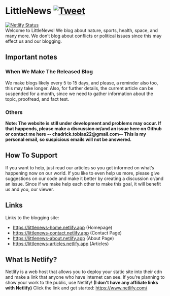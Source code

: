 # LittleNews [![Tweet](https://img.shields.io/twitter/url/http/shields.io.svg?style=social)](https://twitter.com/intent/tweet?text=Get%20over%20170%20free%20design%20blocks%20based%20on%20Bootstrap%204&url=https://froala.com/design-blocks&via=froala&hashtags=bootstrap,design,templates,blocks,developers)
[![Netlify Status](https://api.netlify.com/api/v1/badges/a82ea4bc-a3a0-41bc-94d9-858d032d3ef7/deploy-status)](https://app.netlify.com/sites/littlenews-contact/deploys)
<br />
Welcome to LittleNews! We blog about nature, sports, health, space, and many more. We don’t blog about conflicts or political issues since this may effect us and our blogging.
## Important notes
### When We Make The Released Blog
We make blogs likely every 5 to 15 days, and please, a reminder also too, this may take longer. Also, for further details, the current article can be suspended for a month, since we need to gather information about the topic, proofread, and fact test.
### Others
__Note: The website is still under development and problems may occur. If that happends, please make a discussion or/and an issue here on Github or contact me here -- chadrick.tobias22@gmail.com-- This is my personal email, so suspicious emails will not be answered.__
## How To Support
If you want to help, just read our articles so you get informed on what’s happening now on our world. If you like to even help us more, please give suggestions on our code and make it better by creating a discussion or/and an issue. Since if we make help each other to make this goal, it will benefit us and you, our viewer.
## Links
Links to the blogging site:
* https://littlenews-home.netlify.app (Homepage)
* https://littlenews-contact.netlify.app (Contact Page)
* https://littlenews-about.netlify.app (About Page)
* https://littlenews-articles.netlify.app (Articles)
## What Is Netlify?
Netlify is a web host that allows you to deploy your static site into their cdn and make a link that anyone who have internet can see. If you're planning to show your work to the public, use Netlify! __(I don't have any affiliate links with Netlify)__
Click the link and get started: https://www.netlify.com/
